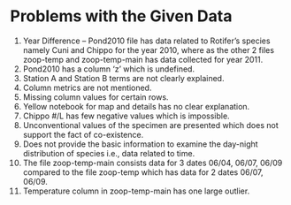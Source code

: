 # Problems with the Given Data
1.	Year Difference – Pond2010 file has data related to Rotifer’s species namely Cuni and Chippo for the year 2010, where as the other 2 files zoop-temp and zoop-temp-main has data collected for year 2011.
2.	Pond2010 has a column ‘z’ which is undefined.
3.	Station A and Station B terms are not clearly explained. 
4.	Column metrics are not mentioned.
5.	Missing column values for certain rows.
6.	Yellow notebook for map and details has no clear explanation.
7.	Chippo #/L has few negative values which is impossible.
8.	Unconventional values of the specimen are presented which does not support the fact of co-existence.
9.	Does not provide the basic information to examine the day-night distribution of species i.e., data related to time.
10.	The file zoop-temp-main consists data for 3 dates 06/04, 06/07, 06/09 compared to the file zoop-temp which has data 
	for 2 dates 06/07, 06/09.
11.	Temperature column in zoop-temp-main has one large outlier.
